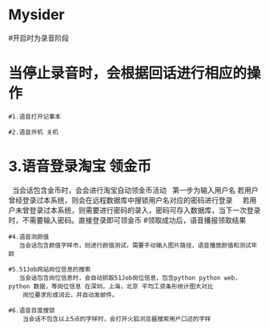# Mysider
#开启时为录音阶段
#    当停止录音时，会根据回话进行相应的操作
	#1.语音打开记事本

	#2.语音开机 关机

#	3.语音登录淘宝 领金币
    当会话包含金币时，会会进行淘宝自动领金币活动
	    	第一步为输入用户名  若用户曾经登录过本系统，则会在远程数据库中搜锁用户名对应的密码进行登录
	   			    若用户未曾登录过本系统，则需要进行密码的录入，密码可存入数据库，当下一次登录时，不需要输入密码。直接登录即可领金币
				    #领取成功后，语音播报领取结果
	
	#4.语音测颜值
	   当会话包含颜值字样市，则进行颜值测试，需要手动输入图片路径，语音播放颜值和测试年龄

	#5.51Job网站岗位信息的搜索
	   当会话包含岗位信息时，会自动抓取51Job岗位信息，包含python python web， python 数据，等岗位信息 在深圳，上海，北京 平均工资条形统计图大对比 
		岗位要求形成词云，并自动发邮件。

	#6.语音百度搜锁
		当会话不包含以上5点的字样时，会打开火狐浏览器搜索用户口述的字样
